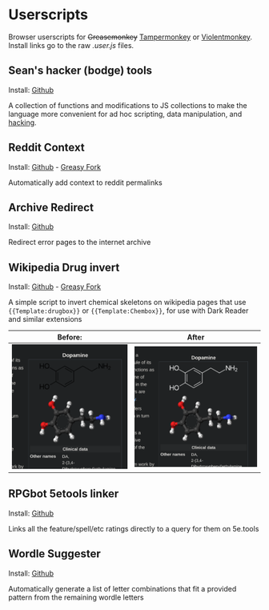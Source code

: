 # Userscripts

Browser userscripts for ~~Greasemonkey~~ [Tampermonkey](https://www.tampermonkey.net/) or [Violentmonkey](https://violentmonkey.github.io/). Install links go to the raw *.user.js* files.

## Sean's hacker (bodge) tools

Install: [Github](https://github.com/srsutherland/userscripts/raw/master/srs-hacker-tools.user.js)

A collection of functions and modifications to JS collections to make the language more convenient for ad hoc scripting, data manipulation, and [hacking](http://www.catb.org/jargon/html/H/hack.html).

## Reddit Context

Install: [Github](https://github.com/srsutherland/userscripts/raw/master/reddit-context.user.js) - [Greasy Fork](https://greasyfork.org/en/scripts/407164-reddit-context)

Automatically add context to reddit permalinks

## Archive Redirect

Install: [Github](https://github.com/srsutherland/userscripts/raw/master/archive-redirect.user.js)

Redirect error pages to the internet archive

## Wikipedia Drug invert

Install: [Github](https://github.com/srsutherland/userscripts/raw/master/wiki-drug-invert.user.js) - [Greasy Fork](https://greasyfork.org/en/scripts/396052-wikipedia-drug-invert)

A simple script to invert chemical skeletons on wikipedia pages that use `{{Template:drugbox}}` or `{{Template:Chembox}}`, for use with Dark Reader and similar extensions

| Before: | After |
| ------- | ----- |
| ![before](media/Drug_before.png) | ![after](media/Drug_after.png)|

## RPGbot 5etools linker

Install: [Github](https://github.com/srsutherland/userscripts/raw/master/rpgbot-5etools-linker.user.js)

Links all the feature/spell/etc ratings directly to a query for them on 5e.tools

## Wordle Suggester

Install: [Github](https://github.com/srsutherland/userscripts/raw/master/wordle-suggest.user.js)

Automatically generate a list of letter combinations that fit a provided pattern from the remaining wordle letters